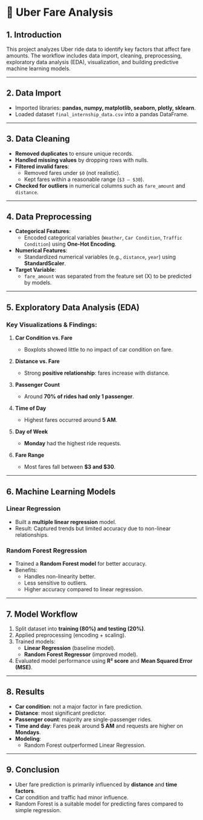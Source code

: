 # 🚖 Uber Fare Analysis

## 1. Introduction
This project analyzes Uber ride data to identify key factors that affect fare amounts. 
The workflow includes data import, cleaning, preprocessing, exploratory data analysis (EDA), visualization, and building predictive machine learning models.

---

## 2. Data Import
- Imported libraries: **pandas, numpy, matplotlib, seaborn, plotly, sklearn**.  
- Loaded dataset `final_internship_data.csv` into a pandas DataFrame.

---

## 3. Data Cleaning
- **Removed duplicates** to ensure unique records.  
- **Handled missing values** by dropping rows with nulls.  
- **Filtered invalid fares**:
  - Removed fares under `$0` (not realistic).  
  - Kept fares within a reasonable range (`$3 – $30`).  
- **Checked for outliers** in numerical columns such as `fare_amount` and `distance`.

---

## 4. Data Preprocessing
- **Categorical Features**:
  - Encoded categorical variables (`Weather`, `Car Condition`, `Traffic Condition`) using **One-Hot Encoding**.  
- **Numerical Features**:
  - Standardized numerical variables (e.g., `distance`, `year`) using **StandardScaler**.  
- **Target Variable**:
  - `fare_amount` was separated from the feature set (X) to be predicted by models.  

---

## 5. Exploratory Data Analysis (EDA)
### Key Visualizations & Findings:
1. **Car Condition vs. Fare**  
   - Boxplots showed little to no impact of car condition on fare.  

2. **Distance vs. Fare**  
   - Strong **positive relationship**: fares increase with distance.  

3. **Passenger Count**  
   - Around **70% of rides had only 1 passenger**.  

4. **Time of Day**  
   - Highest fares occurred around **5 AM**.  

5. **Day of Week**  
   - **Monday** had the highest ride requests.  

6. **Fare Range**  
   - Most fares fall between **$3 and $30**.  

---

## 6. Machine Learning Models
### Linear Regression
- Built a **multiple linear regression** model.  
- Result: Captured trends but limited accuracy due to non-linear relationships.  

### Random Forest Regression
- Trained a **Random Forest model** for better accuracy.  
- Benefits:  
  - Handles non-linearity better.  
  - Less sensitive to outliers.  
  - Higher accuracy compared to linear regression.  

---

## 7. Model Workflow
1. Split dataset into **training (80%) and testing (20%)**.  
2. Applied preprocessing (encoding + scaling).  
3. Trained models:
   - **Linear Regression** (baseline model).  
   - **Random Forest Regressor** (improved model).  
4. Evaluated model performance using **R² score** and **Mean Squared Error (MSE)**.  

---

## 8. Results
- **Car condition**: not a major factor in fare prediction.  
- **Distance**: most significant predictor.  
- **Passenger count**: majority are single-passenger rides.  
- **Time and day**: Fares peak around **5 AM** and requests are higher on **Mondays**.  
- **Modeling**:
  - Random Forest outperformed Linear Regression.  

---

## 9. Conclusion
- Uber fare prediction is primarily influenced by **distance** and **time factors**.  
- Car condition and traffic had minor influence.  
- Random Forest is a suitable model for predicting fares compared to simple regression.
